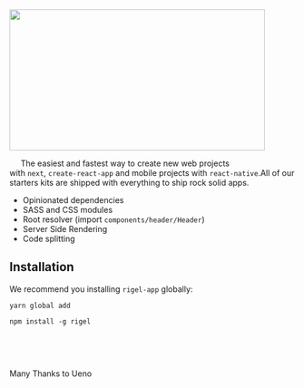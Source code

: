 <p>&nbsp;</p>
<p><img src="https://firebasestorage.googleapis.com/v0/b/aaaasddsdsd.appspot.com/o/logo.png?alt=media&amp;token=92a6bbca-e2ae-48a6-824d-5d6cb43e8a7a" width="450" height="249" /></p>
<p>&nbsp; &nbsp; &nbsp;The easiest and fastest way to create new web projects with&nbsp;<code class="highlighter-rouge">next</code>,&nbsp;<code class="highlighter-rouge">create-react-app</code>&nbsp;and mobile projects with&nbsp;<code class="highlighter-rouge">react-native</code>.All of our starters kits are shipped with everything to ship rock solid apps.</p>
<ul>
<li>Opinionated dependencies</li>
<li>SASS and CSS modules</li>
<li>Root resolver (import&nbsp;<code class="highlighter-rouge">components/header/Header</code>)</li>
<li>Server Side Rendering</li>
<li>Code splitting</li>
</ul>
<h2 id="installation">Installation</h2>
<p>We recommend you installing <code>rigel-app</code>&nbsp;globally:</p>
<div class="language-bash highlighter-rouge">
<div class="highlight">
<pre class="highlight"><code>yarn global add 
</code></pre>
</div>
</div>
<div class="language-bash highlighter-rouge">
<div class="highlight">
<pre class="highlight"><code>npm install <span class="nt">-g</span> rigel</code></pre>
</div>
</div>
<p>&nbsp; &nbsp;</p>
<p>&nbsp;</p>
<p>Many Thanks to Ueno&nbsp; &nbsp; &nbsp; &nbsp; &nbsp;&nbsp;</p>
<p>&nbsp; &nbsp; &nbsp; &nbsp; &nbsp; &nbsp; &nbsp; &nbsp; &nbsp; &nbsp; &nbsp; &nbsp; &nbsp;&nbsp;</p>
